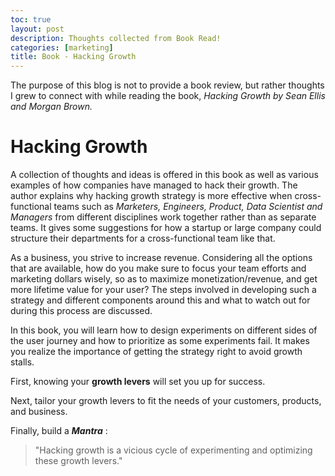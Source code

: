 ```yaml
---
toc: true
layout: post
description: Thoughts collected from Book Read!
categories: [marketing]
title: Book - Hacking Growth
---
```


The purpose of this blog is not to provide a book review, but rather thoughts I grew to connect with while reading the book, *Hacking Growth by Sean Ellis and Morgan Brown.*

# Hacking Growth 

A collection of thoughts and ideas is offered in this book as well as various examples of how companies have managed to hack their growth. The author explains why hacking growth strategy is more effective when cross-functional teams such as *Marketers, Engineers, Product, Data Scientist and Managers* from different disciplines work together rather than as separate teams. It gives some suggestions for how a startup or large company could structure their departments for a cross-functional team like that.

As a business, you strive to increase revenue. Considering all the options that are available, how do you make sure to focus your team efforts and marketing dollars wisely, so as to maximize monetization/revenue, and get more lifetime value for your user? The steps involved in developing such a strategy and different components around this and what to watch out for during this process are discussed.

In this book, you will learn how to design experiments on different sides of the user journey and how to prioritize as some experiments fail. It makes you realize the importance of getting the strategy right to avoid growth stalls.

First, knowing your **growth levers** will set you up for success. 

Next, tailor your growth levers to fit the needs of your customers, products, and business.

Finally, build a ***Mantra*** :

> "Hacking growth is a vicious cycle of experimenting and optimizing these growth levers."

